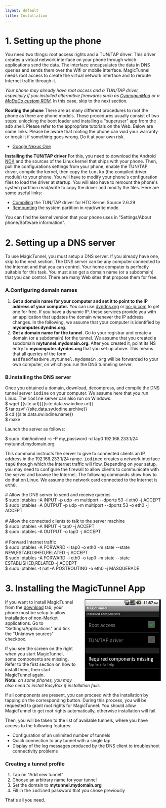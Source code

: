 ```yaml
---
layout: default
title: Installation
---
```


<h1>1. Setting up the phone</h1>
<p>
You need two things: root access rights and a TUN/TAP driver. This
driver creates a virtual network interface on your phone through
which applications send the data. The interface encapsulates the
data in DNS queries and sends them over the Wifi or mobile
interface. MagicTunnel needs root access to create the virtual
network interface and to reroute Internet traffic through it.
</p>

<p>
<em>Your phone may already have root access and a TUN/TAP driver,
especially if you installed alternative firmwares such as
<a href="http://www.cyanogenmod.com/">CyanogenMod</a> or a <a
href="http://android.modaco.com/">MoDaCo custom ROM</a>.</em> In
this case, skip to the next section.
</p>

<p>
<b>Rooting the phone</b>
There are as many different procedures to root the phone as there
are phone models. These procedures usually consist of two steps: unlocking the boot loader and
installing a "superuser" app from the <tt>adb</tt> shell.
Please refer to the appropriate tutorials on the Web.
Below are some links. Please be aware that
rooting the phone can void your warranty or break it if something
goes wrong. Do it at your own risk.

<ul>
<li><a href="http://androidandme.com/2010/01/hacks/video-how-to-unlock-and-root-a-nexus-one/">Google Nexus One</a></li>
</ul>

<b>Installing the TUN/TAP driver</b>
For this, you need to download the Android <a href="http://developer.android.com/sdk/ndk/index.html">NDK</a> and the sources of
the Linux kernel that ships with your phone. Then, pull the
configurations settings from your phone, enable the TUN/TAP driver,
compile the kernel, then copy the <tt>tun.ko</tt> (the compiled
driver module) to your phone. You will have to modify your phone's
configuration files to load the driver at startup. You will also
have to remount the phone's system partition read/write to copy the
driver and modify the files. Here are some useful links:

<ul>
<li><a
href="http://android.modaco.com/content/htc-hero-hero-modaco-com/313133/howto-compiling-tun-tap-driver-for-htc-hero/">Compiling</a>
the TUN/TAP driver for HTC Kernel Source 2.6.29</li>

<li><a
href="http://android.modaco.com/index.php?showtopic=295691&mode=threaded">Remounting</a>
the system partition in read/write mode.</li>
</ul>

You can find the kernel version that your phone uses in "Settings/About phone/Software information".
</p>

<h1>2. Setting up a DNS server</h1>

To use MagicTunnel, you must setup a DNS server. If you already have
one, skip to the next section. The DNS server can
be any computer connected to the Internet and that you can
control. Your home computer is perfectly suitable for this task.
You must also get a domain name (or a subdomain) that you can
control. There are many Web sites that propose them for free.

<h3>A.Configuring domain names</h3>

<ol id="list">
<li><b>Get a domain name for your computer and set it to point to
the IP address of your computer.</b> You can use <a href="http://www.dyndns.org">dyndns.org</a> or
<a href="http://www.no-ip.com">no-ip.com</a> to get one for free. If you have a dynamic IP, these
services provide you with an application that updates the domain
whenever the IP address changes. In the following, we assume that
your computer is identified by
<b>mycomputer.dyndns.org</b>.</li>

<li><b>Get a domain name for the tunnel.</b>
Go to your registrar and create a domain (or a subdomain) for the tunnel. We
assume that you created a subdomain <b>mytunnel.mydomain.org</b>.
After you created it, point its NS entry to
<b>mycomputer.dyndns.org</b> that you set up above. This means
that all queries of the form <tt>asdfasdfasdwre.mytunnel.mydomain.org</tt>
will be forwarded to your own computer, on which you run the DNS
tunneling server. </li>
</ol>

<h3>B.Installing the DNS server</h3>
Once you obtained a domain, download, decompress, and compile the DNS
tunnel server <tt>iodine</tt> on your computer. We assume here that you run
Linux. The <tt>iodine</tt> server can also run on Windows.

<div class="console">
$ wget {{site.url}}{{site.data.sw.iodine.url}}<br/>
$ tar xzvf {{site.data.sw.iodine.archive}}<br/>
$ cd {{site.data.sw.iodine.name}}<br/>
$ make
</div>

Launch the server as follows:

<div class="console">
$ sudo ./bin/iodined -c -P my_password -d tap0 192.168.233.1/24 mytunnel.mydomain.org
</div>

This command instructs the server to give to connected
clients an IP address in the 192.168.233.1/24 range.
<tt>iodined</tt> creates a network interface <tt>tap0</tt> through which
the Internet traffic will flow. Depending on your setup, you may need to configure the
firewall to allow clients to communicate with
the server and browse the Internet. The following commands show how to do that on Linux.
We assume the network card connected to the Internet is <tt>eth0</tt>.

<div class="console">
# Allow the DNS server to send and receive queries <br/>
$ sudo iptables -A INPUT -p udp -m multiport --dports  53 -i eth0 -j  ACCEPT <br/>
$ sudo iptables -A OUTPUT -p udp -m multiport --dports  53 -o eth0 -j ACCEPT <br/>
<br/>
# Allow the connected clients to talk to the server machine <br/>
$ sudo iptables -A INPUT -i tap0 -j ACCEPT <br/>
$ sudo iptables -A OUTPUT -o tap0 -j ACCEPT <br/>
<br/>
# Forward Internet traffic <br/>
$ sudo iptables -A FORWARD -i tap0 -o eth0 -m state --state NEW,ESTABLISHED,RELATED -j ACCEPT <br/>
$ sudo iptables -A FORWARD -i eth0 -o tap0 -m state --state ESTABLISHED,RELATED -j ACCEPT  <br/>
$ sudo iptables -t nat -A POSTROUTING -o eth0 -j MASQUERADE <br/>
</div>


<h1>3. Installing the MagicTunnel App</h1>
<img src="/media/mt_components.png" align="right" style="margin-left: 30px"/>
<p>
If you want to install MagicTunnel from the <a href="/download">download</a>
tab, your phone must be setup to allow installation of
non-Market applications. Go to "Settings/Applications" and tick the
"Unknown sources" checkbox.
</p>

<p>
If you see the
screen on the right when you start MagicTunnel, some components
are missing. Refer to the first section on how to install them, then
start MagicTunnel again.<br/>
<b>Note:</b> <i> on some phones, you may also need to install BusyBox if
installation fails.</i>
</p>

<p>
If all components are present, you can proceed with the installation
by tapping on the corresponding button. During this process, you
will be requested to grant root rights for MagicTunnel. You should
allow MagicTunnel to get root rights automatically, otherwise
installation will fail.
</p>

<p>  Then, you will be taken to the list of
available tunnels, where you have access to the following features:
<ul>
<li>Configuration of an unlimited number of tunnels</li>
<li>Quick connection to any tunnel with a single tap</li>
<li>Display of the log messages produced by the DNS client to
troubleshoot connectivity problems</li>
</ul>
</p>

<h3>Creating a tunnel profile</h3>

<ol>
<li>Tap on "Add new tunnel"</li>
<li>Choose an arbitrary name for your tunnel</li>
<li>Set the domain to <b>mytunnel.mydomain.org</b></li>
<li>Fill in the <tt>iodined</tt> password that you chose previously</li>
</ol>

<p>
That's all you need.
</p>
